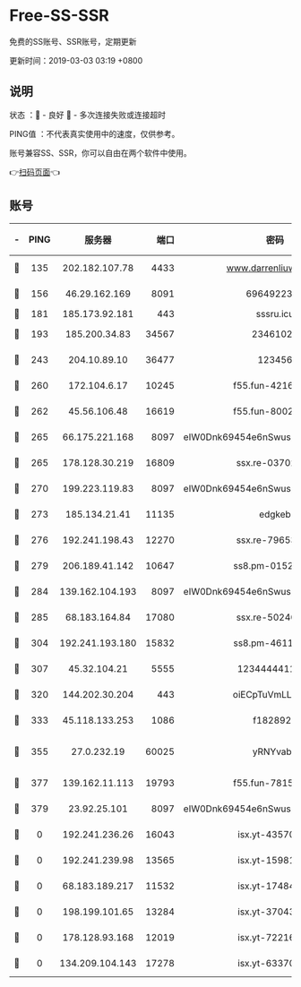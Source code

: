 # Free-SS-SSR

免费的SS账号、SSR账号，定期更新

更新时间：2019-03-03 03:19 +0800

## 说明

状态     ：🙂 - 良好 🙁 - 多次连接失败或连接超时

PING值   ：不代表真实使用中的速度，仅供参考。

账号兼容SS、SSR，你可以自由在两个软件中使用。

👉[扫码页面](https://liesauer.github.io/free-ss-ssr.github.io/)👈

## 账号

|-|PING|服务器|端口|密码|加密方式|区域|
|:----:|:----:|:-----:|-----:|:----:|:----:|:----:|
|🙂|135|202.182.107.78|4433|www.darrenliuwei.com|aes-256-cfb|JP|
|🙂|156|46.29.162.169|8091|6964922356|aes-256-cfb|RU|
|🙂|181|185.173.92.181|443|sssru.icu|rc4-md5|RU|
|🙂|193|185.200.34.83|34567|23461023|aes-256-cfb|US|
|🙂|243|204.10.89.10|36477|123456|aes-256-cfb|US|
|🙂|260|172.104.6.17|10245|f55.fun-42164913|aes-256-cfb|US|
|🙂|262|45.56.106.48|16619|f55.fun-80021142|aes-256-cfb|US|
|🙂|265|66.175.221.168|8097|eIW0Dnk69454e6nSwuspv9DmS201tQ0D|aes-256-cfb|US|
|🙂|265|178.128.30.219|16809|ssx.re-03702185|aes-256-cfb|SG|
|🙂|270|199.223.119.83|8097|eIW0Dnk69454e6nSwuspv9DmS201tQ0D|aes-256-cfb|US|
|🙂|273|185.134.21.41|11135|edgkeb|aes-256-cfb|GB|
|🙂|276|192.241.198.43|12270|ssx.re-79653159|aes-256-cfb|US|
|🙂|279|206.189.41.142|10647|ss8.pm-01527155|aes-256-cfb|SG|
|🙂|284|139.162.104.193|8097|eIW0Dnk69454e6nSwuspv9DmS201tQ0D|aes-256-cfb|JP|
|🙂|285|68.183.164.84|17080|ssx.re-50240519|aes-256-cfb|US|
|🙂|304|192.241.193.180|15832|ss8.pm-46115453|aes-256-cfb|US|
|🙂|307|45.32.104.21|5555|1234444411111|aes-256-cfb|SG|
|🙂|320|144.202.30.204|443|oiECpTuVmLLxk4Ts|aes-256-cfb|US|
|🙂|333|45.118.133.253|1086|f1828920|aes-256-cfb|SG|
|🙂|355|27.0.232.19|60025|yRNYvabB|xchacha20-ietf-poly1305|HK|
|🙂|377|139.162.11.113|19793|f55.fun-78151290|aes-256-cfb|SG|
|🙂|379|23.92.25.101|8097|eIW0Dnk69454e6nSwuspv9DmS201tQ0D|aes-256-cfb|US|
|🙁|0|192.241.236.26|16043|isx.yt-43570413|aes-256-cfb|US|
|🙁|0|192.241.239.98|13565|isx.yt-15981055|aes-256-cfb|US|
|🙁|0|68.183.189.217|11532|isx.yt-17484658|aes-256-cfb|SG|
|🙁|0|198.199.101.65|13284|isx.yt-37043083|aes-256-cfb|US|
|🙁|0|178.128.93.168|12019|isx.yt-72216757|aes-256-cfb|SG|
|🙁|0|134.209.104.143|17278|isx.yt-63370045|aes-256-cfb|SG|
